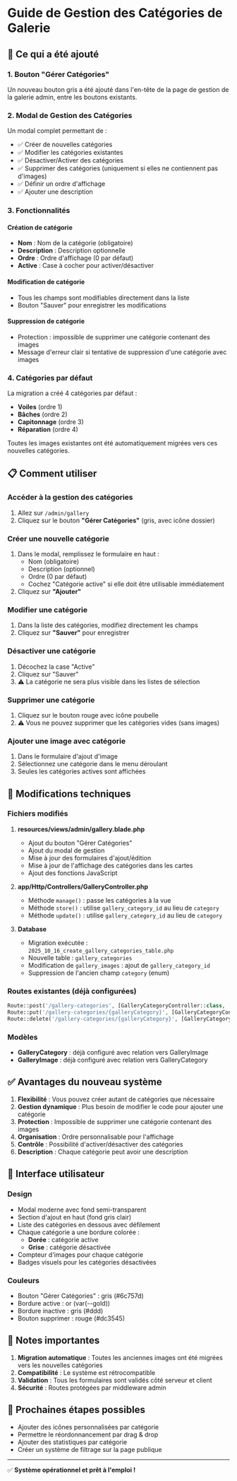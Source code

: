 # Guide de Gestion des Catégories de Galerie

## 🎯 Ce qui a été ajouté

### 1. **Bouton "Gérer Catégories"**
Un nouveau bouton gris a été ajouté dans l'en-tête de la page de gestion de la galerie admin, entre les boutons existants.

### 2. **Modal de Gestion des Catégories**
Un modal complet permettant de :
- ✅ Créer de nouvelles catégories
- ✅ Modifier les catégories existantes
- ✅ Désactiver/Activer des catégories
- ✅ Supprimer des catégories (uniquement si elles ne contiennent pas d'images)
- ✅ Définir un ordre d'affichage
- ✅ Ajouter une description

### 3. **Fonctionnalités**

#### Création de catégorie
- **Nom** : Nom de la catégorie (obligatoire)
- **Description** : Description optionnelle
- **Ordre** : Ordre d'affichage (0 par défaut)
- **Active** : Case à cocher pour activer/désactiver

#### Modification de catégorie
- Tous les champs sont modifiables directement dans la liste
- Bouton "Sauver" pour enregistrer les modifications

#### Suppression de catégorie
- Protection : impossible de supprimer une catégorie contenant des images
- Message d'erreur clair si tentative de suppression d'une catégorie avec images

### 4. **Catégories par défaut**
La migration a créé 4 catégories par défaut :
- **Voiles** (ordre 1)
- **Bâches** (ordre 2)
- **Capitonnage** (ordre 3)
- **Réparation** (ordre 4)

Toutes les images existantes ont été automatiquement migrées vers ces nouvelles catégories.

## 📋 Comment utiliser

### Accéder à la gestion des catégories
1. Allez sur `/admin/gallery`
2. Cliquez sur le bouton **"Gérer Catégories"** (gris, avec icône dossier)

### Créer une nouvelle catégorie
1. Dans le modal, remplissez le formulaire en haut :
   - Nom (obligatoire)
   - Description (optionnel)
   - Ordre (0 par défaut)
   - Cochez "Catégorie active" si elle doit être utilisable immédiatement
2. Cliquez sur **"Ajouter"**

### Modifier une catégorie
1. Dans la liste des catégories, modifiez directement les champs
2. Cliquez sur **"Sauver"** pour enregistrer

### Désactiver une catégorie
1. Décochez la case "Active"
2. Cliquez sur "Sauver"
3. ⚠️ La catégorie ne sera plus visible dans les listes de sélection

### Supprimer une catégorie
1. Cliquez sur le bouton rouge avec icône poubelle
2. ⚠️ Vous ne pouvez supprimer que les catégories vides (sans images)

### Ajouter une image avec catégorie
1. Dans le formulaire d'ajout d'image
2. Sélectionnez une catégorie dans le menu déroulant
3. Seules les catégories actives sont affichées

## 🔧 Modifications techniques

### Fichiers modifiés

1. **resources/views/admin/gallery.blade.php**
   - Ajout du bouton "Gérer Catégories"
   - Ajout du modal de gestion
   - Mise à jour des formulaires d'ajout/édition
   - Mise à jour de l'affichage des catégories dans les cartes
   - Ajout des fonctions JavaScript

2. **app/Http/Controllers/GalleryController.php**
   - Méthode `manage()` : passe les catégories à la vue
   - Méthode `store()` : utilise `gallery_category_id` au lieu de `category`
   - Méthode `update()` : utilise `gallery_category_id` au lieu de `category`

3. **Database**
   - Migration exécutée : `2025_10_16_create_gallery_categories_table.php`
   - Nouvelle table : `gallery_categories`
   - Modification de `gallery_images` : ajout de `gallery_category_id`
   - Suppression de l'ancien champ `category` (enum)

### Routes existantes (déjà configurées)
```php
Route::post('/gallery-categories', [GalleryCategoryController::class, 'store'])
Route::put('/gallery-categories/{galleryCategory}', [GalleryCategoryController::class, 'update'])
Route::delete('/gallery-categories/{galleryCategory}', [GalleryCategoryController::class, 'destroy'])
```

### Modèles
- **GalleryCategory** : déjà configuré avec relation vers GalleryImage
- **GalleryImage** : déjà configuré avec relation vers GalleryCategory

## ✅ Avantages du nouveau système

1. **Flexibilité** : Vous pouvez créer autant de catégories que nécessaire
2. **Gestion dynamique** : Plus besoin de modifier le code pour ajouter une catégorie
3. **Protection** : Impossible de supprimer une catégorie contenant des images
4. **Organisation** : Ordre personnalisable pour l'affichage
5. **Contrôle** : Possibilité d'activer/désactiver des catégories
6. **Description** : Chaque catégorie peut avoir une description

## 🎨 Interface utilisateur

### Design
- Modal moderne avec fond semi-transparent
- Section d'ajout en haut (fond gris clair)
- Liste des catégories en dessous avec défilement
- Chaque catégorie a une bordure colorée :
  - **Dorée** : catégorie active
  - **Grise** : catégorie désactivée
- Compteur d'images pour chaque catégorie
- Badges visuels pour les catégories désactivées

### Couleurs
- Bouton "Gérer Catégories" : gris (#6c757d)
- Bordure active : or (var(--gold))
- Bordure inactive : gris (#ddd)
- Bouton supprimer : rouge (#dc3545)

## 📝 Notes importantes

1. **Migration automatique** : Toutes les anciennes images ont été migrées vers les nouvelles catégories
2. **Compatibilité** : Le système est rétrocompatible
3. **Validation** : Tous les formulaires sont validés côté serveur et client
4. **Sécurité** : Routes protégées par middleware admin

## 🚀 Prochaines étapes possibles

- Ajouter des icônes personnalisées par catégorie
- Permettre le réordonnancement par drag & drop
- Ajouter des statistiques par catégorie
- Créer un système de filtrage sur la page publique

---

✅ **Système opérationnel et prêt à l'emploi !**
